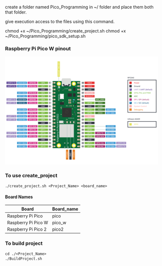 create a folder named Pico_Programming in ~/ folder and place them both that folder.

give execution access to the files using this command.

chmod +x ~/Pico_Programming/create_project.sh
chmod +x ~/Pico_Programming/pico_sdk_setup.sh

### Raspberry Pi Pico W pinout
![pico W pinout](./board_pinouts/picow-pinout.svg "pico W pinout")

### To use create_project
```
./create_project.sh <Project_Name> <board_name>
```
#### Board Names
| Board | Board_name |
|--------|-----------|
|Raspberry Pi Pico   | pico |
|Raspberry Pi Pico W | pico_w |
|Raspberry Pi Pico 2 | pico2 |

### To build project
```
cd ./<Project_Name>
./BuildProject.sh
```
